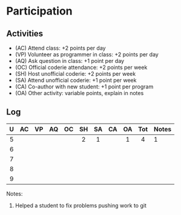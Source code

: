 Participation
=============

## Activities ## 

+ (AC) Attend class: +2 points per day
+ (VP) Volunteer as programmer in class: +2 points per day
+ (AQ) Ask question in class: +1 point per day
+ (OC) Official coderie attendance: +2 points per week
+ (SH) Host unofficial coderie: +2 points per week
+ (SA) Attend unofficial coderie: +1 point per week
+ (CA) Co-author with new student: +1 point per program
+ (OA) Other activity: variable points, explain in notes

## Log ##

| U | AC | VP | AQ | OC | SH | SA | CA | OA | Tot | Notes
|:-:|:--:|:--:|:--:|:--:|:--:|:--:|:--:|:--:|:---:|:--------
| 5 |    |    |    |    |  2 |  1 |    |  1 |   4 | 1
| 6 |    |    |    |    |    |    |    |    |     |
| 7 |    |    |    |    |    |    |    |    |     |
| 8 |    |    |    |    |    |    |    |    |     |
| 9 |    |    |    |    |    |    |    |    |     |

Notes:

1. Helped a student to fix problems pushing work to git